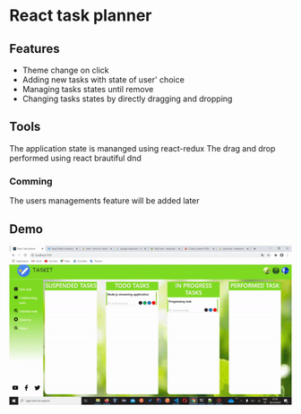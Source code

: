 # React task planner 

## Features
* Theme change on click
* Adding new tasks with state of user' choice 
* Managing tasks states until remove
* Changing tasks states by directly dragging and dropping


## Tools
The application state is mananged using react-redux
The drag and drop performed using react brautiful dnd

### Comming 
The users managements feature will be added later


## Demo

![Demo](demo.gif)
